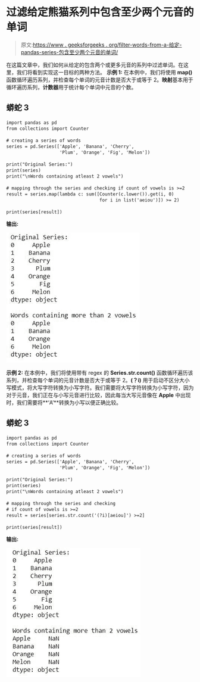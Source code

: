# 过滤给定熊猫系列中包含至少两个元音的单词

> 原文:[https://www . geeksforgeeks . org/filter-words-from-a-给定-pandas-series-包含至少两个元音的单词/](https://www.geeksforgeeks.org/filter-words-from-a-given-pandas-series-that-contain-atleast-two-vowels/)

在这篇文章中，我们如何从给定的包含两个或更多元音的系列中过滤单词。在这里，我们将看到实现这一目标的两种方法。
**示例 1:**
在本例中，我们将使用 **map()** 函数循环遍历系列，并检查每个单词的元音计数是否大于或等于 2。**映射**基本用于循环遍历系列，**计数器**用于统计每个单词中元音的个数。

## 蟒蛇 3

```
import pandas as pd
from collections import Counter

# creating a series of words
series = pd.Series(['Apple', 'Banana', 'Cherry',
                    'Plum', 'Orange', 'Fig', 'Melon'])

print("Original Series:")
print(series)
print("\nWords containing atleast 2 vowels")

# mapping through the series and checking if count of vowels is >=2
result = series.map(lambda c: sum([Counter(c.lower()).get(i, 0)
                                   for i in list('aeiou')]) >= 2)

print(series[result])
```

**输出:**

![](img/612176b2c84389d5fce26228d969d9e4.png)

**示例 2:**
在本例中，我们将使用带有 regex 的 **Series.str.count()** 函数循环遍历该系列，并检查每个单词的元音计数是否大于或等于 2。**(？i)** 用于启动不区分大小写模式，将大写字符转换为小写字符。我们需要将大写字符转换为小写字符，因为对于元音，我们正在与小写元音进行比较，因此每当大写元音像在 **Apple** 中出现时，我们需要将**‘A’**转换为小写以便正确比较。

## 蟒蛇 3

```
import pandas as pd
from collections import Counter

# creating a series of words
series = pd.Series(['Apple', 'Banana', 'Cherry',
                    'Plum', 'Orange', 'Fig', 'Melon'])

print("Original Series:")
print(series)
print("\nWords containing atleast 2 vowels")

# mapping through the series and checking
# if count of vowels is >=2
result = series[series.str.count('(?i)[aeiou]') >=2]

print(series[result])
```

**输出:**

![](img/b4423685269804719e264302ef1c2d40.png)